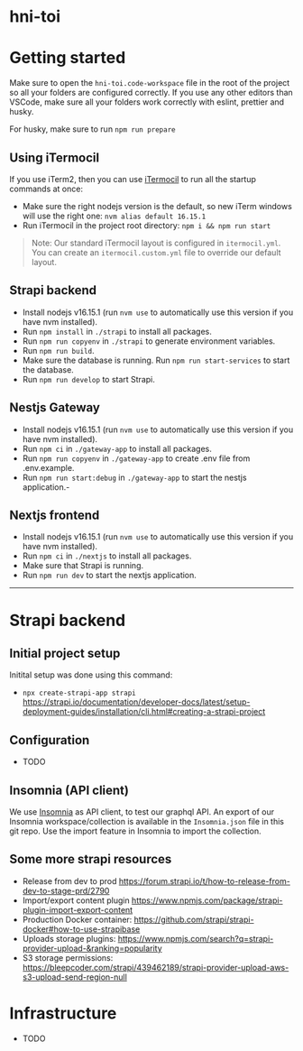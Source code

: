 # hni-toi

# Getting started

Make sure to open the `hni-toi.code-workspace` file in the root of the project so all your folders are configured correctly.
If you use any other editors than VSCode, make sure all your folders work correctly with eslint, prettier and husky.

For husky, make sure to run `npm run prepare`

## Using iTermocil

If you use iTerm2, then you can use [iTermocil](https://github.com/TomAnthony/itermocil) to run all the startup commands at once:

- Make sure the right nodejs version is the default, so new iTerm windows will use the right one: `nvm alias default 16.15.1`
- Run iTermocil in the project root directory: `npm i && npm run start`

> Note: Our standard iTermocil layout is configured in `itermocil.yml`. You can create an `itermocil.custom.yml` file to override our default layout.

## Strapi backend

- Install nodejs v16.15.1 (run `nvm use` to automatically use this version if you have nvm installed).
- Run `npm install` in `./strapi` to install all packages.
- Run `npm run copyenv` in `./strapi` to generate environment variables.
- Run `npm run build`.
- Make sure the database is running. Run `npm run start-services` to start the database.
- Run `npm run develop` to start Strapi.

## Nestjs Gateway

- Install nodejs v16.15.1 (run `nvm use` to automatically use this version if you have nvm installed).
- Run `npm ci` in `./gateway-app` to install all packages.
- Run `npm run copyenv` in `./gateway-app` to create .env file from .env.example.
- Run `npm run start:debug` in `./gateway-app` to start the nestjs application.-

## Nextjs frontend

- Install nodejs v16.15.1 (run `nvm use` to automatically use this version if you have nvm installed).
- Run `npm ci` in `./nextjs` to install all packages.
- Make sure that Strapi is running.
- Run `npm run dev` to start the nextjs application.

---

# Strapi backend

## Initial project setup

Initital setup was done using this command:

- `npx create-strapi-app strapi` https://strapi.io/documentation/developer-docs/latest/setup-deployment-guides/installation/cli.html#creating-a-strapi-project

## Configuration

- TODO

## Insomnia (API client)

We use [Insomnia](https://insomnia.rest/) as API client, to test our graphql API. An export of our Insomnia workspace/collection is available in the `Insomnia.json` file in this git repo. Use the import feature in Insomnia to import the collection.

## Some more strapi resources

- Release from dev to prod https://forum.strapi.io/t/how-to-release-from-dev-to-stage-prd/2790
- Import/export content plugin https://www.npmjs.com/package/strapi-plugin-import-export-content
- Production Docker container: https://github.com/strapi/strapi-docker#how-to-use-strapibase
- Uploads storage plugins: https://www.npmjs.com/search?q=strapi-provider-upload-&ranking=popularity
- S3 storage permissions: https://bleepcoder.com/strapi/439462189/strapi-provider-upload-aws-s3-upload-send-region-null

# Infrastructure

- TODO
